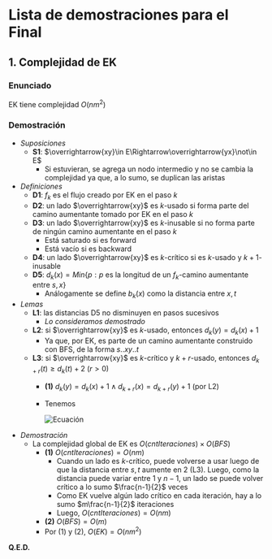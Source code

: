 # Lista de demostraciones para el Final

## 1. Complejidad de EK

### Enunciado

EK tiene complejidad $O(nm^2)$

### Demostración

- _Suposiciones_
  - **S1**: $\overrightarrow{xy}\in E\Rightarrow\overrightarrow{yx}\not\in E$
    - Si estuvieran, se agrega un nodo intermedio y no se cambia la complejidad ya que, a lo sumo, se duplican las aristas
- _Definiciones_
  - **D1**: $f_k$ es el flujo creado por EK en el paso $k$
  - **D2**: un lado $\overrightarrow{xy}$ es $k$-usado si forma parte del camino aumentante tomado por EK en el paso $k$
  - **D3**: un lado $\overrightarrow{xy}$ es $k$-inusable si no forma parte de ningún camino aumentante en el paso $k$
    - Está saturado si es forward
    - Está vacío si es backward
  - **D4**: un lado $\overrightarrow{xy}$ es $k$-crítico si es $k$-usado y $k+1$-inusable
  - **D5**: $d_k(x)=Min\lbrace p:p\text{ es la longitud de un }f_k\text{-camino aumentante entre }s,x\rbrace$
    - Análogamente se define $b_k(x)$ como la distancia entre $x,t$
- _Lemas_
  - **L1**: las distancias D5 no disminuyen en pasos sucesivos
    - _Lo consideramos demostrado_
  - **L2**: si $\overrightarrow{xy}$ es $k$-usado, entonces $d_k(y)=d_k(x)+1$
    - Ya que, por EK, es parte de un camino aumentante construido con BFS, de la forma $s..xy..t$
  - **L3**: si $\overrightarrow{xy}$ es $k$-crítico y $k+r$-usado, entonces $d_{k+r}(t)\geq d_k(t)+2$ $(r\gt 0)$
    - **(1)** $d_k(y)=d_k(x)+1\wedge d_{k+r}(x)=d_{k+r}(y)+1$ (por L2)
    - Tenemos

      ![Ecuación](https://latex.codecogs.com/svg.image?%20%5Cbegin%7Baligned%7D%20d_r(t)%20=%20&%5C%20d_r(x)&plus;b_r(x)%5Ctext%7B%20por%20D2%7D%5C%5C%20=%20&%5C%20d_r(y)&plus;1&plus;b_r(x)%5Ctext%7B%20por%20lo%20visto%20antes%7D%5C%5C%20%5Cgeq%20&%5C%20d_k(y)&plus;1&plus;b_k(x)%5Ctext%7B%20por%20L1%7D%5C%5C%20=%20&%5C%20d_k(x)&plus;1&plus;1&plus;b_k(x)%5Ctext%7B%20por%20lo%20visto%20antes%7D%5C%5C%20=%20&%5C%20d_k(t)&plus;2%5Ctext%7B%20por%20D2%7D%20%5Cend%7Baligned%7D)
- _Demostración_
  - La complejidad global de EK es $O(cntIteraciones)\times O(BFS)$
    - **(1)** $O(cntIteraciones)=O(nm)$
      - Cuando un lado es $k$-crítico, puede volverse a usar luego de que la distancia entre $s,t$ aumente en $2$ (L3). Luego, como la distancia puede variar entre $1$ y $n-1$, un lado se puede volver crítico a lo sumo $\frac{n-1}{2}$ veces
      - Como EK vuelve algún lado crítico en cada iteración, hay a lo sumo $m\frac{n-1}{2}$ iteraciones
      - Luego, $O(cntIteraciones)=O(nm)$
    - **(2)** $O(BFS)=O(m)$
    - Por (1) y (2), $O(EK)=O(nm^2)$
  
**Q.E.D.**
